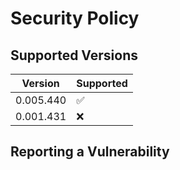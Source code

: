 # Security Policy

## Supported Versions

| Version    | Supported          |
| ---------- | ------------------ |
| 0.005.440  | :white_check_mark: |
|0.001.431   | :x:                |

## Reporting a Vulnerability


